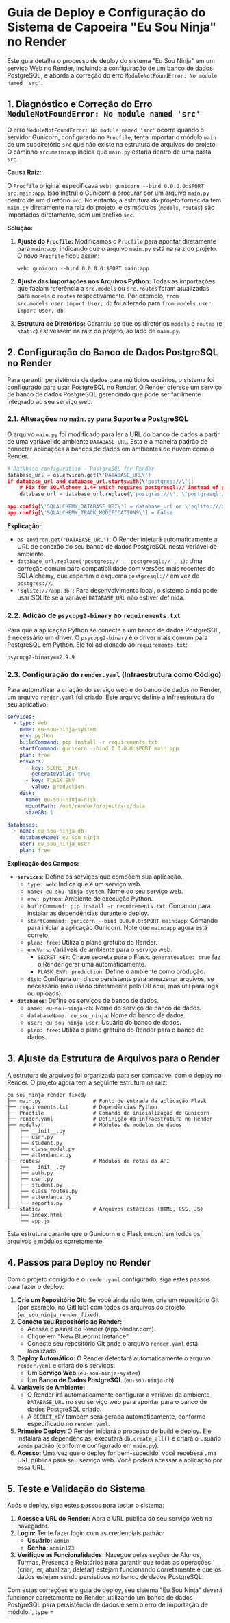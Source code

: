# Guia de Deploy e Configuração do Sistema de Capoeira "Eu Sou Ninja" no Render

Este guia detalha o processo de deploy do sistema "Eu Sou Ninja" em um serviço Web no Render, incluindo a configuração de um banco de dados PostgreSQL, e aborda a correção do erro `ModuleNotFoundError: No module named 'src'`.

## 1. Diagnóstico e Correção do Erro `ModuleNotFoundError: No module named 'src'`

O erro `ModuleNotFoundError: No module named 'src'` ocorre quando o servidor Gunicorn, configurado no `Procfile`, tenta importar o módulo `main` de um subdiretório `src` que não existe na estrutura de arquivos do projeto. O caminho `src.main:app` indica que `main.py` estaria dentro de uma pasta `src`.

**Causa Raiz:**

O `Procfile` original especificava `web: gunicorn --bind 0.0.0.0:$PORT src.main:app`. Isso instrui o Gunicorn a procurar por um arquivo `main.py` dentro de um diretório `src`. No entanto, a estrutura do projeto fornecida tem `main.py` diretamente na raiz do projeto, e os módulos (`models`, `routes`) são importados diretamente, sem um prefixo `src`.

**Solução:**

1.  **Ajuste do `Procfile`:** Modificamos o `Procfile` para apontar diretamente para `main:app`, indicando que o arquivo `main.py` está na raiz do projeto. O novo `Procfile` ficou assim:

    ```
    web: gunicorn --bind 0.0.0.0:$PORT main:app
    ```

2.  **Ajuste das Importações nos Arquivos Python:** Todas as importações que faziam referência a `src.models` ou `src.routes` foram atualizadas para `models` e `routes` respectivamente. Por exemplo, `from src.models.user import User, db` foi alterado para `from models.user import User, db`.

3.  **Estrutura de Diretórios:** Garantiu-se que os diretórios `models` e `routes` (e `static`) estivessem na raiz do projeto, ao lado de `main.py`.

## 2. Configuração do Banco de Dados PostgreSQL no Render

Para garantir persistência de dados para múltiplos usuários, o sistema foi configurado para usar PostgreSQL no Render. O Render oferece um serviço de banco de dados PostgreSQL gerenciado que pode ser facilmente integrado ao seu serviço web.

### 2.1. Alterações no `main.py` para Suporte a PostgreSQL

O arquivo `main.py` foi modificado para ler a URL do banco de dados a partir de uma variável de ambiente `DATABASE_URL`. Esta é a maneira padrão de conectar aplicações a bancos de dados em ambientes de nuvem como o Render.

```python
# Database configuration - PostgreSQL for Render
database_url = os.environ.get(\'DATABASE_URL\')
if database_url and database_url.startswith(\'postgres://\'):
    # Fix for SQLAlchemy 1.4+ which requires postgresql:// instead of postgres://
    database_url = database_url.replace(\'postgres://\', \'postgresql://\', 1)

app.config[\'SQLALCHEMY_DATABASE_URI\'] = database_url or \'sqlite:///app.db\'
app.config[\'SQLALCHEMY_TRACK_MODIFICATIONS\'] = False
```

**Explicação:**

*   `os.environ.get('DATABASE_URL')`: O Render injetará automaticamente a URL de conexão do seu banco de dados PostgreSQL nesta variável de ambiente.
*   `database_url.replace('postgres://', 'postgresql://', 1)`: Uma correção comum para compatibilidade com versões mais recentes do SQLAlchemy, que esperam o esquema `postgresql://` em vez de `postgres://`.
*   `'sqlite:///app.db'`: Para desenvolvimento local, o sistema ainda pode usar SQLite se a variável `DATABASE_URL` não estiver definida.

### 2.2. Adição de `psycopg2-binary` ao `requirements.txt`

Para que a aplicação Python se conecte a um banco de dados PostgreSQL, é necessário um driver. O `psycopg2-binary` é o driver mais comum para PostgreSQL em Python. Ele foi adicionado ao `requirements.txt`:

```
psycopg2-binary==2.9.9
```

### 2.3. Configuração do `render.yaml` (Infraestrutura como Código)

Para automatizar a criação do serviço web e do banco de dados no Render, um arquivo `render.yaml` foi criado. Este arquivo define a infraestrutura do seu aplicativo.

```yaml
services:
  - type: web
    name: eu-sou-ninja-system
    env: python
    buildCommand: pip install -r requirements.txt
    startCommand: gunicorn --bind 0.0.0.0:$PORT main:app
    plan: free
    envVars:
      - key: SECRET_KEY
        generateValue: true
      - key: FLASK_ENV
        value: production
    disk:
      name: eu-sou-ninja-disk
      mountPath: /opt/render/project/src/data
      sizeGB: 1

databases:
  - name: eu-sou-ninja-db
    databaseName: eu_sou_ninja
    user: eu_sou_ninja_user
    plan: free
```

**Explicação dos Campos:**

*   **`services`**: Define os serviços que compõem sua aplicação.
    *   `type: web`: Indica que é um serviço web.
    *   `name: eu-sou-ninja-system`: Nome do seu serviço web.
    *   `env: python`: Ambiente de execução Python.
    *   `buildCommand: pip install -r requirements.txt`: Comando para instalar as dependências durante o deploy.
    *   `startCommand: gunicorn --bind 0.0.0.0:$PORT main:app`: Comando para iniciar a aplicação Gunicorn. Note que `main:app` agora está correto.
    *   `plan: free`: Utiliza o plano gratuito do Render.
    *   `envVars`: Variáveis de ambiente para o serviço web.
        *   `SECRET_KEY`: Chave secreta para o Flask. `generateValue: true` faz o Render gerar uma automaticamente.
        *   `FLASK_ENV: production`: Define o ambiente como produção.
    *   `disk`: Configura um disco persistente para armazenar arquivos, se necessário (não usado diretamente pelo DB aqui, mas útil para logs ou uploads).
*   **`databases`**: Define os serviços de banco de dados.
    *   `name: eu-sou-ninja-db`: Nome do serviço de banco de dados.
    *   `databaseName: eu_sou_ninja`: Nome do banco de dados.
    *   `user: eu_sou_ninja_user`: Usuário do banco de dados.
    *   `plan: free`: Utiliza o plano gratuito do Render para o banco de dados.

## 3. Ajuste da Estrutura de Arquivos para o Render

A estrutura de arquivos foi organizada para ser compatível com o deploy no Render. O projeto agora tem a seguinte estrutura na raiz:

```
eu_sou_ninja_render_fixed/
├── main.py                 # Ponto de entrada da aplicação Flask
├── requirements.txt        # Dependências Python
├── Procfile                # Comando de inicialização do Gunicorn
├── render.yaml             # Definição da infraestrutura no Render
├── models/                 # Módulos de modelos de dados
│   ├── __init__.py
│   ├── user.py
│   ├── student.py
│   ├── class_model.py
│   └── attendance.py
├── routes/                 # Módulos de rotas da API
│   ├── __init__.py
│   ├── auth.py
│   ├── user.py
│   ├── student.py
│   ├── class_routes.py
│   ├── attendance.py
│   └── reports.py
└── static/                 # Arquivos estáticos (HTML, CSS, JS)
    ├── index.html
    └── app.js
```

Esta estrutura garante que o Gunicorn e o Flask encontrem todos os arquivos e módulos corretamente.

## 4. Passos para Deploy no Render

Com o projeto corrigido e o `render.yaml` configurado, siga estes passos para fazer o deploy:

1.  **Crie um Repositório Git:** Se você ainda não tem, crie um repositório Git (por exemplo, no GitHub) com todos os arquivos do projeto (`eu_sou_ninja_render_fixed`).
2.  **Conecte seu Repositório ao Render:**
    *   Acesse o painel do Render (app.render.com).
    *   Clique em "New Blueprint Instance".
    *   Conecte seu repositório Git onde o arquivo `render.yaml` está localizado.
3.  **Deploy Automático:** O Render detectará automaticamente o arquivo `render.yaml` e criará dois serviços:
    *   Um **Serviço Web** (`eu-sou-ninja-system`)
    *   Um **Banco de Dados PostgreSQL** (`eu-sou-ninja-db`)
4.  **Variáveis de Ambiente:**
    *   O Render irá automaticamente configurar a variável de ambiente `DATABASE_URL` no seu serviço web para apontar para o banco de dados PostgreSQL criado.
    *   A `SECRET_KEY` também será gerada automaticamente, conforme especificado no `render.yaml`.
5.  **Primeiro Deploy:** O Render iniciará o processo de build e deploy. Ele instalará as dependências, executará `db.create_all()` e criará o usuário `admin` padrão (conforme configurado em `main.py`).
6.  **Acesso:** Uma vez que o deploy for bem-sucedido, você receberá uma URL pública para seu serviço web. Você poderá acessar a aplicação por essa URL.

## 5. Teste e Validação do Sistema

Após o deploy, siga estes passos para testar o sistema:

1.  **Acesse a URL do Render:** Abra a URL pública do seu serviço web no navegador.
2.  **Login:** Tente fazer login com as credenciais padrão:
    *   **Usuário:** `admin`
    *   **Senha:** `admin123`
3.  **Verifique as Funcionalidades:** Navegue pelas seções de Alunos, Turmas, Presença e Relatórios para garantir que todas as operações (criar, ler, atualizar, deletar) estejam funcionando corretamente e que os dados estejam sendo persistidos no banco de dados PostgreSQL.

Com estas correções e o guia de deploy, seu sistema "Eu Sou Ninja" deverá funcionar corretamente no Render, utilizando um banco de dados PostgreSQL para persistência de dados e sem o erro de importação de módulo.`, type = 
